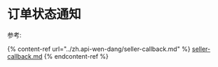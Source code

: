 # 订单状态通知

参考:

{% content-ref url="../zh.api-wen-dang/seller-callback.md" %}
[seller-callback.md](../zh.api-wen-dang/seller-callback.md)
{% endcontent-ref %}

